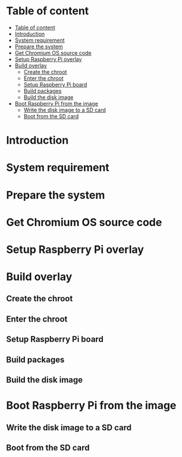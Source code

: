 # Table of content
<!-- TOC -->

- [Table of content](#table-of-content)
- [Introduction](#introduction)
- [System requirement](#system-requirement)
- [Prepare the system](#prepare-the-system)
- [Get Chromium OS source code](#get-chromium-os-source-code)
- [Setup Raspberry Pi overlay](#setup-raspberry-pi-overlay)
- [Build overlay](#build-overlay)
    - [Create the chroot](#create-the-chroot)
    - [Enter the chroot](#enter-the-chroot)
    - [Setup Raspberry Pi board](#setup-raspberry-pi-board)
    - [Build packages](#build-packages)
    - [Build the disk image](#build-the-disk-image)
- [Boot Raspberry Pi from the image](#boot-raspberry-pi-from-the-image)
    - [Write the disk image to a SD card](#write-the-disk-image-to-a-sd-card)
    - [Boot from the SD card](#boot-from-the-sd-card)

<!-- /TOC -->

# Introduction


# System requirement


# Prepare the system


# Get Chromium OS source code


# Setup Raspberry Pi overlay


# Build overlay

## Create the chroot

## Enter the chroot

## Setup Raspberry Pi board

## Build packages

## Build the disk image


# Boot Raspberry Pi from the image

## Write the disk image to a SD card

## Boot from the SD card
